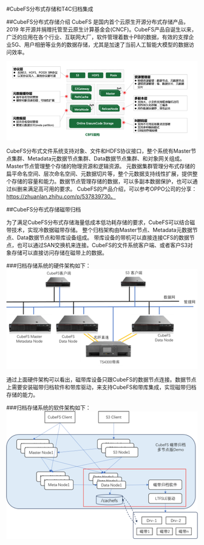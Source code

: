 #CubeFS分布式存储和T4C归档集成

##CubeFS分布式存储介绍
CubeFS 是国内首个云原生开源分布式存储产品，2019 年开源并捐赠托管至云原生计算基金会(CNCF)。CubeFS产品自诞生以来，广泛的应用在各个行业、互联网大厂，软件管理着数十PB的数据，有效的支撑企业5G、用户相册等业务的数据存储，尤其是加速了当前人工智能大模型的数据访问效率。

![arc](./pic/cubefs.png)

CubeFS分布式文件系统支持对象、文件和HDFS协议接口，整个系统有Master节点集群、Metadata元数据节点集群、Data数据节点集群、和对象网关组成。Master节点管理整个存储的物理资源和逻辑资源。 元数据集群管理分布式存储的扁平命名空间、层次命名空间、元数据切片等，整个元数据支持线性扩展，提供整个存储的容量和能力。数据节点管理存储的数据，可以多副本数据保护，也可以通过纠删来满足高可用的要求。 CubeFS的产品介绍，可以参考OPPO公司的分享：https://zhuanlan.zhihu.com/p/537839730。

##CubeFS分布式存储磁带归档

为了满足CubeFS分布式存储海量低成本低功耗存储的要求，CubeFS可以结合磁带技术，实现冷数据磁带存储。 整个归档架构由Master节点、Metadata元数据节点、Data数据节点和带库设备组成。 带库设备的带机可以直接连接CFS的数据节点，也可以通过SAN交换机来连接。CubeFS的文件系统客户端、或者客户S3对象存储可以直接访问存储在磁带上的数据。 

###归档存储系统的硬件架构如下：
![arc](./pic/cubefs_t4c.png)

通过上面硬件架构可以看出，磁带库设备只跟CubeFS的数据节点连接。数据节点上需要安装磁带归档软件和带库驱动，来支持CubeFS和带库集成，实现磁带归档存储的能力。

###归档存储系统的软件架构如下：
![arc](./pic/cubefs_t4c_mod.png)